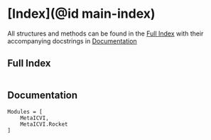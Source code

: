 # [Index](@id main-index)

All structures and methods can be found in the [Full Index](@ref) with their accompanying docstrings in [Documentation](@ref)

## Full Index

```@index
```

## Documentation

```@autodocs
Modules = [
    MetaICVI,
    MetaICVI.Rocket
]
```
